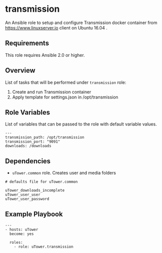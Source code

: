 transmission
============
An Ansible role to setup and configure Transmission docker container from https://www.linuxserver.io client on Ubuntu 16.04 .

Requirements
------------

This role requires Ansible 2.0 or higher.

Overview
--------

List of tasks that will be performed under `transmission` role:

1. Create and run Transmission container
2. Apply template for settings.json in /opt/transmission

Role Variables
--------------

List of variables that can be passed to the role with default variable values.

```
---
transmission_path: /opt/transmission
transmission_port: "9091"
downloads: /downloads
```

Dependencies
------------

* `uTower.common` role. Creates user and media folders

```
# defaults file for uTower.common

uTower_downloads_incomplete
uTower_user_user
uTower_user_password
```

Example Playbook
-------------------------
```
---
- hosts: uTower
  become: yes

  roles:
    - role: uTower.transmission
```
